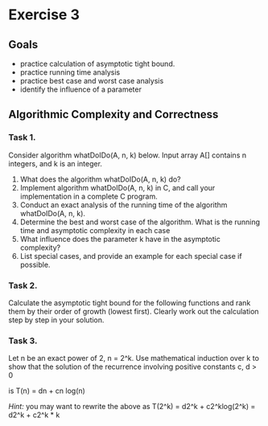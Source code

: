 # Exercise 3

## Goals

- practice calculation of asymptotic tight bound.
- practice running time analysis
- practice best case and worst case analysis
- identify the influence of a parameter

## Algorithmic Complexity and Correctness

### Task 1.

Consider algorithm whatDoIDo(A, n, k) below. Input array A[] contains n integers, and k is an integer.

1. What does the algorithm whatDoIDo(A, n, k) do?
2. Implement algorithm whatDoIDo(A, n, k) in C, and call your implementation in a complete C program.
3. Conduct an exact analysis of the running time of the algorithm whatDoIDo(A, n, k).
4. Determine the best and worst case of the algorithm. What is the running time and asymptotic complexity in each case
5. What influence does the parameter k have in the asymptotic complexity?
6. List special cases, and provide an example for each special case if possible.

### Task 2.

Calculate the asymptotic tight bound for the following functions and rank them by their order of growth (lowest first). Clearly work out the calculation step by step in your solution.

### Task 3.

Let n be an exact power of 2, n = 2^k.
Use mathematical induction over k to show that the solution of the recurrence involving positive constants c, d > 0

is T(n) = dn + cn log(n)

_Hint:_ you may want to rewrite the above as T(2^k) = d2^k + c2^klog(2^k) = d2^k + c2^k \* k
